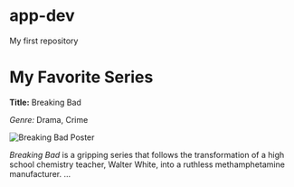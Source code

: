 # app-dev
My first repository
# My Favorite Series

**Title:** Breaking Bad

*Genre:* Drama, Crime

![Breaking Bad Poster](url_to_image)

_Breaking Bad_ is a gripping series that follows the transformation of a high school chemistry teacher, Walter White, into a ruthless methamphetamine manufacturer. ...
